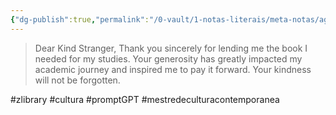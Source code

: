 ```yaml
---
{"dg-publish":true,"permalink":"/0-vault/1-notas-literais/meta-notas/agradecer-um-estranho-no-zlibrary/","tags":["zlibrary","cultura","promptGPT","mestredeculturacontemporanea"],"dgHomeLink":true,"dgShowLocalGraph":true,"dgShowFileTree":true,"dgEnableSearch":true}
---
```


> Dear Kind Stranger, Thank you sincerely for lending me the book I needed for my studies. Your generosity has greatly impacted my academic journey and inspired me to pay it forward. Your kindness will not be forgotten.

#zlibrary #cultura #promptGPT #mestredeculturacontemporanea 